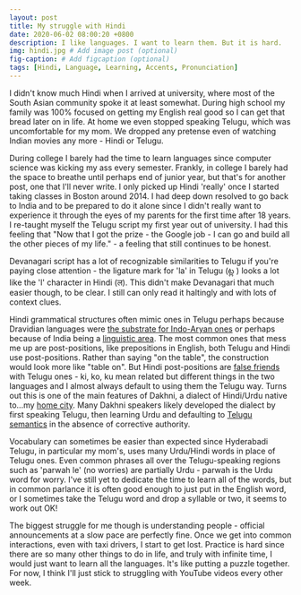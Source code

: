 ```yaml
---
layout: post
title: My struggle with Hindi
date: 2020-06-02 08:00:20 +0800
description: I like languages. I want to learn them. But it is hard.
img: hindi.jpg # Add image post (optional)
fig-caption: # Add figcaption (optional)
tags: [Hindi, Language, Learning, Accents, Pronunciation]
---
```


I didn't know much Hindi when I arrived at university, where most of the South Asian community spoke it at least somewhat. During high school my family was 100% focused on getting my English real good so I can get that bread later on in life. At home we even stopped speaking Telugu, which was uncomfortable for my mom. We dropped any pretense even of watching Indian movies any more - Hindi or Telugu.

During college I barely had the time to learn languages since computer science was kicking my ass every semester. Frankly, in college I barely had the space to breathe until perhaps end of junior year, but that's for another post, one that I'll never write. I only picked up Hindi 'really' once I started taking classes in Boston around 2014. I had deep down resolved to go back to India and to be prepared to do it alone since I didn't really want to experience it through the eyes of my parents for the first time after 18 years. I re-taught myself the Telugu script my first year out of university. I had this feeling that "Now that I got the prize - the Google job - I can go and build all the other pieces of my life." - a feeling that still continues to be honest.

Devanagari script has a lot of recognizable similarities to Telugu if you're paying close attention - the ligature mark for 'la' in Telugu (ట్ల ) looks a lot like the 'l' character in Hindi (ल). This didn't make Devanagari that much easier though, to be clear. I still can only read it haltingly and with lots of context clues.

Hindi grammatical structures often mimic ones in Telugu perhaps because Dravidian languages were [the substrate for Indo-Aryan ones](https://en.wikipedia.org/wiki/Substratum_in_Vedic_Sanskrit) or perhaps because of India being a [linguistic area](https://www.jstor.org/stable/pdf/410649.pdf). The most common ones that mess me up are post-positions, like prepositions in English, both Telugu and Hindi use post-positions. Rather than saying "on the table", the construction would look more like "table on". But Hindi post-positions are [false friends](https://en.wikipedia.org/wiki/False_friend) with Telugu ones - ki, ko, ku mean related but different things in the two languages and I almost always default to using them the Telugu way. Turns out this is one of the main features of Dakhni, a dialect of Hindi/Urdu native to...my [home city](https://en.wikipedia.org/wiki/Hyderabad). Many Dakhni speakers likely developed the dialect by first speaking Telugu, then learning Urdu and defaulting to [Telugu semantics](https://twitter.com/TianChengWen/status/1062211681571397632?s=19) in the absence of corrective authority.

Vocabulary can sometimes be easier than expected since Hyderabadi Telugu, in particular my mom's, uses many Urdu/Hindi words in place of Telugu ones. Even common phrases all over the Telugu-speaking regions such as 'parwah le' (no worries) are partially Urdu - parwah is the Urdu word for worry. I've still yet to dedicate the time to learn all of the words, but in common parlance it is often good enough to just put in the English word, or I sometimes take the Telugu word and drop a syllable or two, it seems to work out OK!

The biggest struggle for me though is understanding people - official announcements at a slow pace are perfectly fine. Once we get into common interactions, even with taxi drivers, I start to get lost. Practice is hard since there are so many other things to do in life, and truly with infinite time, I would just want to learn all the languages. It's like putting a puzzle together. For now, I think I'll just stick to struggling with YouTube videos every other week.





